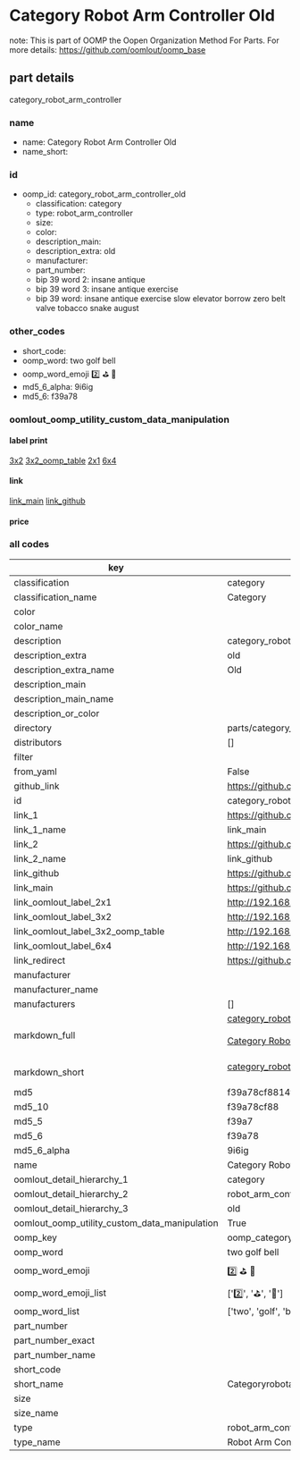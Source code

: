 # Category Robot Arm Controller Old  

note: This is part of OOMP the Oopen Organization Method For Parts. For more details: https://github.com/oomlout/oomp_base

##  part details
  



category_robot_arm_controller



### name
* name: Category Robot Arm Controller Old
* name_short: 
### id
* oomp_id: category_robot_arm_controller_old
  * classification: category
  * type: robot_arm_controller
  * size: 
  * color: 
  * description_main: 
  * description_extra: old
  * manufacturer: 
  * part_number: 
  * bip 39 word 2: insane antique
  * bip 39 word 3: insane antique exercise
  * bip 39 word: insane antique exercise slow elevator borrow zero belt valve tobacco snake august

### other_codes
* short_code: 
* oomp_word: two golf bell
* oomp_word_emoji :two: :golf: :bell:
* md5_6_alpha: 9i6ig
* md5_6: f39a78






### oomlout_oomp_utility_custom_data_manipulation
#### label print
[3x2](http://192.168.1.245:1112/?label=oomp%209i6ig)
[3x2_oomp_table](http://192.168.1.108:1112/?label=oomp%209i6ig)
[2x1](http://192.168.1.242:1112/?label=oomp%209i6ig)
[6x4](http://192.168.1.55:1112/?label=oomp%209i6ig)    

#### link

[link_main](https://github.com/oomlout/oomlout_oomp_version_1_messy/tree/main/parts/category_robot_arm_controller_old) [link_github](https://github.com/oomlout/oomlout_oomp_version_1_messy/tree/main/parts/category_robot_arm_controller_old)                             

#### price







### all codes 
| key | value |  
| --- | --- |  
| classification | category |  
| classification_name | Category |  
| color |  |  
| color_name |  |  
| description | category_robot_arm_controller |  
| description_extra | old |  
| description_extra_name | Old |  
| description_main |  |  
| description_main_name |  |  
| description_or_color |   |  
| directory | parts/category_robot_arm_controller_old |  
| distributors | [] |  
| filter |  |  
| from_yaml | False |  
| github_link | https://github.com/oomlout/oomlout_oomp_part_src/tree/main/parts/category_robot_arm_controller_old |  
| id | category_robot_arm_controller_old |  
| link_1 | https://github.com/oomlout/oomlout_oomp_version_1_messy/tree/main/parts/category_robot_arm_controller_old |  
| link_1_name | link_main |  
| link_2 | https://github.com/oomlout/oomlout_oomp_version_1_messy/tree/main/parts/category_robot_arm_controller_old |  
| link_2_name | link_github |  
| link_github | https://github.com/oomlout/oomlout_oomp_version_1_messy/tree/main/parts/category_robot_arm_controller_old |  
| link_main | https://github.com/oomlout/oomlout_oomp_version_1_messy/tree/main/parts/category_robot_arm_controller_old |  
| link_oomlout_label_2x1 | http://192.168.1.242:1112/?label=oomp%209i6ig |  
| link_oomlout_label_3x2 | http://192.168.1.245:1112/?label=oomp%209i6ig |  
| link_oomlout_label_3x2_oomp_table | http://192.168.1.108:1112/?label=oomp%209i6ig |  
| link_oomlout_label_6x4 | http://192.168.1.55:1112/?label=oomp%209i6ig |  
| link_redirect | https://github.com/oomlout/oomlout_oomp_version_1_messy/tree/main/parts/category_robot_arm_controller_old |  
| manufacturer |  |  
| manufacturer_name |  |  
| manufacturers | [] |  
| markdown_full | [category_robot_arm_controller_old](none)<br>[](none)<br>[Category Robot Arm Controller Old](none)<br><br> |  
| markdown_short | [category_robot_arm_controller_old](none)<br><br> |  
| md5 | f39a78cf8814fff46823fcc29e827ba7 |  
| md5_10 | f39a78cf88 |  
| md5_5 | f39a7 |  
| md5_6 | f39a78 |  
| md5_6_alpha | 9i6ig |  
| name | Category Robot Arm Controller Old |  
| oomlout_detail_hierarchy_1 | category |  
| oomlout_detail_hierarchy_2 | robot_arm_controller |  
| oomlout_detail_hierarchy_3 | old |  
| oomlout_oomp_utility_custom_data_manipulation | True |  
| oomp_key | oomp_category_robot_arm_controller_old |  
| oomp_word | two golf bell |  
| oomp_word_emoji | :two: :golf: :bell: |  
| oomp_word_emoji_list | [':two:', ':golf:', ':bell:'] |  
| oomp_word_list | ['two', 'golf', 'bell'] |  
| part_number |  |  
| part_number_exact |  |  
| part_number_name |  |  
| short_code |  |  
| short_name | Categoryrobotarmcontroller |  
| size |  |  
| size_name |  |  
| type | robot_arm_controller |  
| type_name | Robot Arm Controller |  
